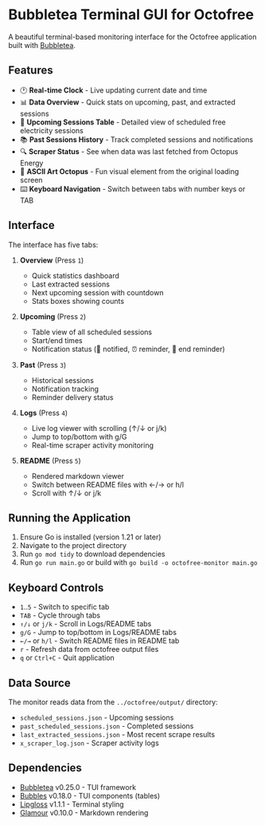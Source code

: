 # Bubbletea Terminal GUI for Octofree

A beautiful terminal-based monitoring interface for the Octofree application built with [Bubbletea](https://github.com/charmbracelet/bubbletea).

## Features

- 🕐 **Real-time Clock** - Live updating current date and time
- 📊 **Data Overview** - Quick stats on upcoming, past, and extracted sessions
- 📅 **Upcoming Sessions Table** - Detailed view of scheduled free electricity sessions
- 📚 **Past Sessions History** - Track completed sessions and notifications
- 🔍 **Scraper Status** - See when data was last fetched from Octopus Energy
- 🐙 **ASCII Art Octopus** - Fun visual element from the original loading screen
- ⌨️ **Keyboard Navigation** - Switch between tabs with number keys or TAB

## Interface

The interface has five tabs:

1. **Overview** (Press `1`)
   - Quick statistics dashboard
   - Last extracted sessions
   - Next upcoming session with countdown
   - Stats boxes showing counts

2. **Upcoming** (Press `2`)
   - Table view of all scheduled sessions
   - Start/end times
   - Notification status (📢 notified, ⏰ reminder, 🏁 end reminder)

3. **Past** (Press `3`)
   - Historical sessions
   - Notification tracking
   - Reminder delivery status

4. **Logs** (Press `4`)
   - Live log viewer with scrolling (↑/↓ or j/k)
   - Jump to top/bottom with g/G
   - Real-time scraper activity monitoring

5. **README** (Press `5`)
   - Rendered markdown viewer
   - Switch between README files with ←/→ or h/l
   - Scroll with ↑/↓ or j/k

## Running the Application

1. Ensure Go is installed (version 1.21 or later)
2. Navigate to the project directory
3. Run `go mod tidy` to download dependencies
4. Run `go run main.go` or build with `go build -o octofree-monitor main.go`

## Keyboard Controls

- `1`..`5` - Switch to specific tab
- `TAB` - Cycle through tabs
- `↑/↓` or `j/k` - Scroll in Logs/README tabs
- `g/G` - Jump to top/bottom in Logs/README tabs
- `←/→` or `h/l` - Switch README files in README tab
- `r` - Refresh data from octofree output files
- `q` or `Ctrl+C` - Quit application

## Data Source

The monitor reads data from the `../octofree/output/` directory:

- `scheduled_sessions.json` - Upcoming sessions
- `past_scheduled_sessions.json` - Completed sessions
- `last_extracted_sessions.json` - Most recent scrape results
- `x_scraper_log.json` - Scraper activity logs

## Dependencies

- [Bubbletea](https://github.com/charmbracelet/bubbletea) v0.25.0 - TUI framework
- [Bubbles](https://github.com/charmbracelet/bubbles) v0.18.0 - TUI components (tables)
- [Lipgloss](https://github.com/charmbracelet/lipgloss) v1.1.1 - Terminal styling
- [Glamour](https://github.com/charmbracelet/glamour) v0.10.0 - Markdown rendering
